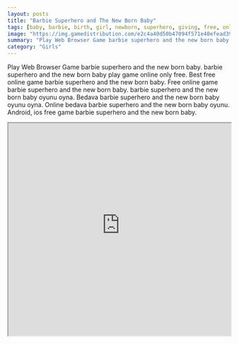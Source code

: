 ```yaml
---
layout: posts
title: "Barbie Superhero and The New Born Baby"
tags: [baby, barbie, birth, girl, newborn, superhero, giving, free, online, games, oyna, game, free, games, play, play, games]
image: "https://img.gamedistribution.com/e2c4a40d50b47094f571e40efead3900.jpg"
summary: "Play Web Browser Game barbie superhero and the new born baby. barbie superhero and the new born baby play game online only free. Best free online game barbie superhero and the new born baby. Free online game barbie superhero and the new born baby. barbie superhero and the new born baby oyunu oyna. Bedava barbie superhero and the new born baby oyunu oyna. Online bedava barbie superhero and the new born baby oyunu. Android, ios free game barbie superhero and the new born baby."
category: "Girls"
---
```


Play Web Browser Game barbie superhero and the new born baby. barbie superhero and the new born baby play game online only free. Best free online game barbie superhero and the new born baby. Free online game barbie superhero and the new born baby. barbie superhero and the new born baby oyunu oyna. Bedava barbie superhero and the new born baby oyunu oyna. Online bedava barbie superhero and the new born baby oyunu. Android, ios free game barbie superhero and the new born baby.

<iframe width="100%" height="480px;" src="https://flash.gamedistribution.com?game=e2c4a40d50b47094f571e40efead3900"></iframe>